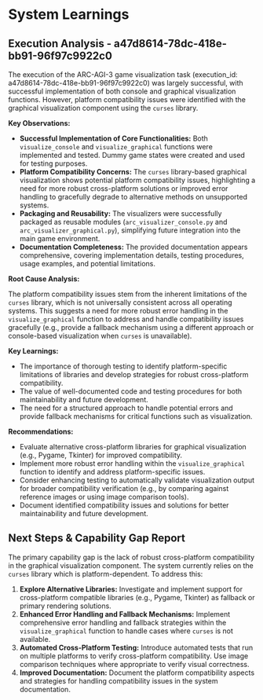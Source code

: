 # System Learnings

## Execution Analysis - a47d8614-78dc-418e-bb91-96f97c9922c0

The execution of the ARC-AGI-3 game visualization task (execution_id: a47d8614-78dc-418e-bb91-96f97c9922c0) was largely successful, with successful implementation of both console and graphical visualization functions. However, platform compatibility issues were identified with the graphical visualization component using the `curses` library.

**Key Observations:**

*   **Successful Implementation of Core Functionalities:**  Both `visualize_console` and `visualize_graphical` functions were implemented and tested.  Dummy game states were created and used for testing purposes.
*   **Platform Compatibility Concerns:** The `curses` library-based graphical visualization shows potential platform compatibility issues, highlighting a need for more robust cross-platform solutions or improved error handling to gracefully degrade to alternative methods on unsupported systems.
*   **Packaging and Reusability:** The visualizers were successfully packaged as reusable modules (`arc_visualizer_console.py` and `arc_visualizer_graphical.py`), simplifying future integration into the main game environment.
*   **Documentation Completeness:** The provided documentation appears comprehensive, covering implementation details, testing procedures, usage examples, and potential limitations.

**Root Cause Analysis:**

The platform compatibility issues stem from the inherent limitations of the `curses` library, which is not universally consistent across all operating systems. This suggests a need for more robust error handling in the `visualize_graphical` function to address and handle compatibility issues gracefully (e.g., provide a fallback mechanism using a different approach or console-based visualization when `curses` is unavailable).

**Key Learnings:**

*   The importance of thorough testing to identify platform-specific limitations of libraries and develop strategies for robust cross-platform compatibility.
*   The value of well-documented code and testing procedures for both maintainability and future development.
*   The need for a structured approach to handle potential errors and provide fallback mechanisms for critical functions such as visualization.

**Recommendations:**

*   Evaluate alternative cross-platform libraries for graphical visualization (e.g., Pygame, Tkinter) for improved compatibility.
*   Implement more robust error handling within the `visualize_graphical` function to identify and address platform-specific issues.
*   Consider enhancing testing to automatically validate visualization output for broader compatibility verification (e.g., by comparing against reference images or using image comparison tools).
*   Document identified compatibility issues and solutions for better maintainability and future development.

## Next Steps & Capability Gap Report

The primary capability gap is the lack of robust cross-platform compatibility in the graphical visualization component.  The system currently relies on the `curses` library which is platform-dependent. To address this:

1.  **Explore Alternative Libraries:** Investigate and implement support for cross-platform compatible libraries (e.g., Pygame, Tkinter) as fallback or primary rendering solutions.
2.  **Enhanced Error Handling and Fallback Mechanisms:** Implement comprehensive error handling and fallback strategies within the `visualize_graphical` function to handle cases where `curses` is not available.
3.  **Automated Cross-Platform Testing:**  Introduce automated tests that run on multiple platforms to verify cross-platform compatibility.  Use image comparison techniques where appropriate to verify visual correctness.
4.  **Improved Documentation:** Document the platform compatibility aspects and strategies for handling compatibility issues in the system documentation.
